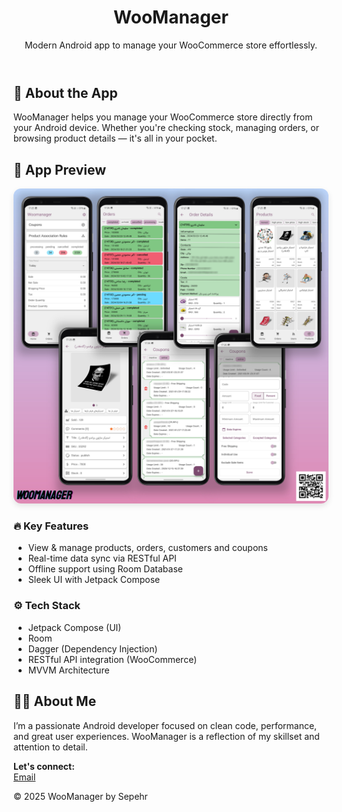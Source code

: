 <html lang="en">
<head>
  <meta charset="UTF-8" />
  <meta name="viewport" content="width=device-width, initial-scale=1.0" />
</head>
<body>

<header>
  <h1>WooManager</h1>
  <p>Modern Android app to manage your WooCommerce store effortlessly.</p>
</header>

<section>
  <h2>📱 About the App</h2>
  <p>WooManager helps you manage your WooCommerce store directly from your Android device. Whether you're checking stock, managing orders, or browsing product details — it's all in your pocket.</p>
</section>

<section>
  <h2>📸 App Preview</h2>
  <img src="AppPreview.jpg" alt="WooManager app screens preview" style="max-width:100%; height:auto; border-radius: 12px; box-shadow: 0 4px 10px rgba(0,0,0,0.1);" />
</section>

<section class="features">
  <h3>🔥 Key Features</h3>
  <ul>
    <li>View & manage products, orders, customers and coupons</li>
    <li>Real-time data sync via RESTful API</li>
    <li>Offline support using Room Database</li>
    <li>Sleek UI with Jetpack Compose</li>
  </ul>
</section>

<section class="tech">
  <h3>⚙️ Tech Stack</h3>
  <ul>
    <li>Jetpack Compose (UI)</li>
    <li>Room</li>
    <li>Dagger (Dependency Injection)</li>
    <li>RESTful API integration (WooCommerce)</li>
    <li>MVVM Architecture</li>
  </ul>
</section>

<section>
  <h2>👨‍💻 About Me</h2>
  <p>I’m a passionate Android developer focused on clean code, performance, and great user experiences. WooManager is a reflection of my skillset and attention to detail.</p>
  <p>
    <strong>Let's connect:</strong><br />
    <a href="mailto:sepehr.mzn@gmail.com">Email</a>
  </p>
</section>

<footer>
  &copy; 2025 WooManager by Sepehr
</footer>

</body>
</html>
